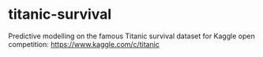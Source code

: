 # titanic-survival
Predictive modelling on the famous Titanic survival dataset for Kaggle open competition: https://www.kaggle.com/c/titanic
